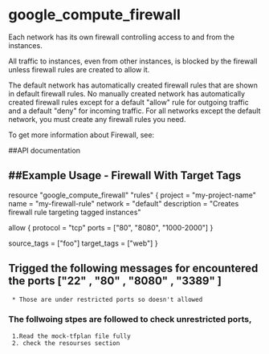 # google_compute_firewall
Each network has its own firewall controlling access to and from the instances.

All traffic to instances, even from other instances, is blocked by the firewall unless firewall rules are created to allow it.

The default network has automatically created firewall rules that are shown in default firewall rules. No manually created network has automatically created firewall rules except for a default "allow" rule for outgoing traffic and a default "deny" for incoming traffic. For all networks except the default network, you must create any firewall rules you need.

To get more information about Firewall, see:

##API documentation

##Example Usage - Firewall With Target Tags
-------------------------------------------


resource "google_compute_firewall" "rules" {
  project     = "my-project-name"
  name        = "my-firewall-rule"
  network     = "default"
  description = "Creates firewall rule targeting tagged instances"

  allow {
    protocol  = "tcp"
    ports     = ["80", "8080", "1000-2000"]
  }

  source_tags = ["foo"]
  target_tags = ["web"]
}



## Trigged the following messages for encountered the ports ["22" , "80" , "8080" , "3389" ]
     * Those are under restricted ports so doesn't allowed 

### The follwoing stpes are followed to check unrestricted ports,
     1.Read the mock-tfplan file fully
     2. check the resourses section 
  
